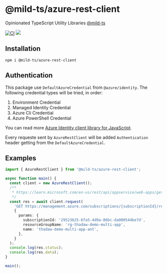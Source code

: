 # @mild-ts/azure-rest-client

Opinionated TypeScript Utility Libraries [@mild-ts](https://github.com/mildronize/mild-ts)

[![CI](https://github.com/mild-ts/azure-rest-client/actions/workflows/main.yml/badge.svg)](https://github.com/mild-ts/azure-rest-client/actions/workflows/main.yml) [![](https://img.shields.io/npm/v/@mild-ts/azure-rest-client)](https://www.npmjs.com/package/@mild-ts/azure-rest-client)

## Installation
```
npm i @mild-ts/azure-rest-client
```

## Authentication

This package use `DefaultAzureCredential` from `@azure/identity`. The following credential types will be tried, in order:

1. Environment Credential
2. Managed Identity Credential
3. Azure Cli Credential
4. Azure PowerShell Credential

You can read more [Azure Identity client library for JavaScript](https://learn.microsoft.com/en-us/javascript/api/overview/azure/identity-readme?view=azure-node-latest).

Every requeste sent by `AzureRestClient` will be added `Authentication` header getting from the `DefaultAzureCredential`.

## Examples
```ts
import { AzureRestClient } from '@mild-ts/azure-rest-client';

async function main() {
  const client = new AzureRestClient();
  /**
   * https://learn.microsoft.com/en-us/rest/api/appservice/web-apps/get
   */
  const res = await client.request(
    'GET https://management.azure.com/subscriptions/{subscriptionId}/resourceGroups/{resourceGroupName}/providers/Microsoft.Web/sites/{name}?api-version=2022-03-01',
    {
      params: {
        subscriptionId: '29523625-6fa5-4d9a-86bc-da000544be7d',
        resourceGroupName: 'rg-thadaw-demo-multi-app',
        name: 'thadaw-demo-multi-app-ant',
      },
    }
  );
  console.log(res.status);
  console.log(res.data);
}

main();
```

